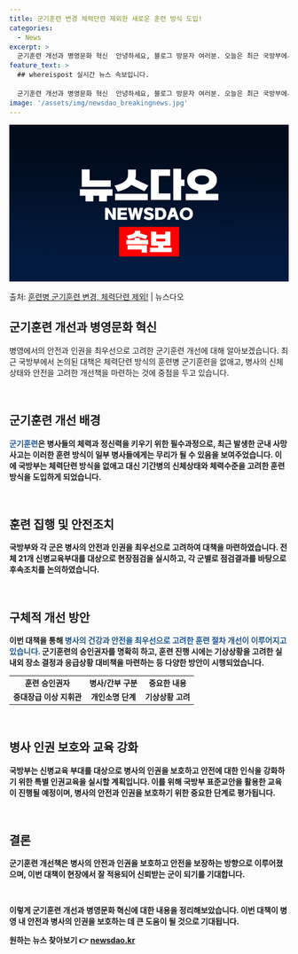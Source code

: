 ```yaml
---
title: 군기훈련 변경 체력단련 제외한 새로운 훈련 방식 도입!
categories:
  - News
excerpt: >
  군기훈련 개선과 병영문화 혁신  안녕하세요, 블로그 방문자 여러분. 오늘은 최근 국방부에서 논의된 군기훈련 …
feature_text: >
  ## whereispost 실시간 뉴스 속보입니다.

  군기훈련 개선과 병영문화 혁신  안녕하세요, 블로그 방문자 여러분. 오늘은 최근 국방부에서 논의된 군기훈련 …
image: '/assets/img/newsdao_breakingnews.jpg'
---
```


![뉴스다오 속보](/assets/img/newsdao_breakingnews.jpg)

<p>출처: <a href="https://newsdao.kr/4499" rel="dofollow">훈련병 군기훈련 변경, 체력단련 제외!</a> | 뉴스다오</p>

<h2 data-ke-size="size26">군기훈련 개선과 병영문화 혁신</h2>

병영에서의 안전과 인권을 최우선으로 고려한 군기훈련 개선에 대해 알아보겠습니다. 최근 국방부에서 논의된 대책은 체력단련 방식의 훈련병 군기훈련을 없애고, 병사의 신체상태와 안전을 고려한 개선책을 마련하는 것에 중점을 두고 있습니다.

<p data-ke-size="size16">&nbsp;</p>

<h2 data-ke-size="size24">군기훈련 개선 배경</h2>

<b><span style="color: #1a5490;">군기훈련</span><b>은 병사들의 체력과 정신력을 키우기 위한 필수과정으로, 최근 발생한 군내 사망사고는 이러한 훈련 방식이 일부 병사들에게는 무리가 될 수 있음을 보여주었습니다.</b> 이에 국방부는 체력단련 방식을 없애고 대신 기간병의 신체상태와 체력수준을 고려한 훈련 방식을 도입하게 되었습니다.

<p data-ke-size="size16">&nbsp;</p>

<h2 data-ke-size="size24">훈련 집행 및 안전조치</h2>

국방부와 각 군은 병사의 안전과 인권을 최우선으로 고려하여 대책을 마련하였습니다. 전체 21개 신병교육부대를 대상으로 현장점검을 실시하고, 각 군별로 점검결과를 바탕으로 후속조치를 논의하였습니다.

<p data-ke-size="size16">&nbsp;</p>

<h2 data-ke-size="size24">구체적 개선 방안</h2>

이번 대책을 통해 <b><span style="color: #1a5490;">병사의 건강과 안전을 최우선으로 고려한 훈련 절차 개선이 이루어지고 있습니다.</span><b> 군기훈련의 승인권자를 명확히 하고, 훈련 진행 시에는 기상상황을 고려한 실내외 장소 결정과 응급상황 대비책을 마련하는 등 다양한 방안이 시행되었습니다.

<table>
    <tr>
        <td style="text-align: center; height: 17px;"><b>훈련 승인권자</b></td>
        <td style="text-align: center; height: 17px;"><b>병사/간부 구분</b></td>
        <td style="text-align: center; height: 17px;"><b>중요한 내용</b></td>
    </tr>
    <tr>
        <td style="text-align: center; height: 17px;">중대장급 이상 지휘관</td>
        <td style="text-align: center; height: 17px;">개인소명 단계</td>
        <td style="text-align: center; height: 17px;">기상상황 고려</td>
    </tr>
</table>

<p data-ke-size="size16">&nbsp;</p>

<h2 data-ke-size="size24">병사 인권 보호와 교육 강화</h2>

국방부는 신병교육 부대를 대상으로 병사의 인권을 보호하고 안전에 대한 인식을 강화하기 위한 특별 인권교육을 실시할 계획입니다. 이를 위해 국방부 표준교안을 활용한 교육이 진행될 예정이며, 병사의 안전과 인권을 보호하기 위한 중요한 단계로 평가됩니다.

<p data-ke-size="size16">&nbsp;</p>

<h2 data-ke-size="size24">결론</h2>

군기훈련 개선책은 병사의 안전과 인권을 보호하고 안전을 보장하는 방향으로 이루어졌으며, 이번 대책이 현장에서 잘 적용되어 신뢰받는 군이 되기를 기대합니다.

<p data-ke-size="size16">&nbsp;</p>

이렇게 군기훈련 개선과 병영문화 혁신에 대한 내용을 정리해보았습니다. 이번 대책이 병영 내 안전과 병사의 인권을 보호하는 데 큰 도움이 될 것으로 기대됩니다. 

원하는 뉴스 찾아보기 👉 <a href="https://newsdao.kr" rel="dofollow">newsdao.kr</a>


